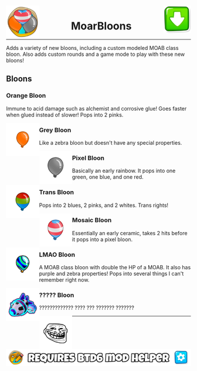 <a href="https://github.com/DogeisCut/MoarBloons/releases/latest/download/MoarBloons.dll">
    <img align="left" alt="Icon" height="90" src="Icon.png">
    <img align="right" alt="Download" height="75" src="https://raw.githubusercontent.com/gurrenm3/BTD-Mod-Helper/master/BloonsTD6%20Mod%20Helper/Resources/DownloadBtn.png">
</a>

<h1 align="center">MoarBloons</h1>

---

Adds a variety of new bloons, including a custom modeled MOAB class bloon. Also adds custom rounds and a game mode to play with these new bloons!

## Bloons

### Orange Bloon

Immune to acid damage such as alchemist and corrosive glue! Goes faster when glued instead of slower! Pops into 2 pinks.

<img align="left" height="90" src="Assets/Orange.png" alt="">

### Grey Bloon

Like a zebra bloon but doesn't have any special properties.

<img align="left" height="90" src="Assets/Grey.png" alt="">

### Pixel Bloon

Basically an early rainbow. It pops into one green, one blue, and one red.

<img align="left" height="90" src="Assets/Pixel.png" alt="">

### Trans Bloon

Pops into 2 blues, 2 pinks, and 2 whites. Trans rights!

<img align="left" height="90" src="Assets/Trans.png" alt="">

### Mosaic Bloon

Essentially an early ceramic, takes 2 hits before it pops into a pixel bloon.

<img align="left" height="90" src="Assets/Mosaic.png" alt="">

### LMAO Bloon

A MOAB class bloon with double the HP of a MOAB. It also has purple and zebra properties! Pops into several things I can't remember right now.

<img align="left" height="90" src="Assets/Lmao.png" alt="">

### ????? Bloon

????????????? ???? ??? ??????? ???????

<img align="left" height="90" src="Assets/Troll.png" alt="">

</div>

---

<div align="center">

[![Requires BTD6 Mod Helper](https://raw.githubusercontent.com/gurrenm3/BTD-Mod-Helper/master/banner.png)](https://github.com/gurrenm3/BTD-Mod-Helper#readme)

</div>

